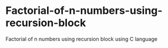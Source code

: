 # Factorial-of-n-numbers-using-recursion-block
Factorial of n numbers using recursion block using C language
